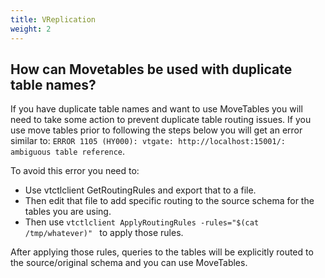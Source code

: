 ```yaml
---
title: VReplication
weight: 2
---
```


## How can Movetables be used with duplicate table names?

If you have duplicate table names and want to use MoveTables you will need to take some action to prevent duplicate table routing issues. If you use move tables prior to following the steps below you will get an error similar to: `ERROR 1105 (HY000): vtgate: http://localhost:15001/: ambiguous table reference`.

To avoid this error you need to:
 
- Use vtctlclient GetRoutingRules and export that to a file. 
- Then edit that file to add specific routing to the source schema for the tables you are using.
- Then use `vtctlclient ApplyRoutingRules -rules="$(cat /tmp/whatever)" ` to apply those rules. 

After applying those rules, queries to the tables will be explicitly routed to the source/original schema and you can use MoveTables.
